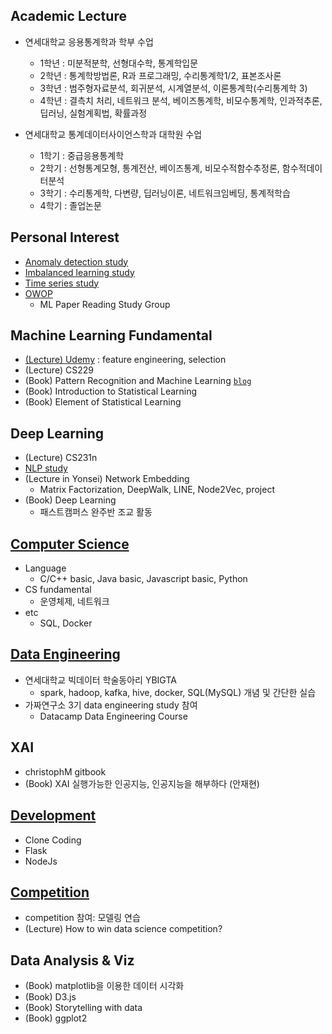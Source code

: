## Academic Lecture
- 연세대학교 응용통계학과 학부 수업
  - 1학년 : 미분적분학, 선형대수학, 통계학입문
  - 2학년 : 통계학방법론, R과 프로그래밍, 수리통계학1/2, 표본조사론
  - 3학년 : 범주형자료분석, 회귀분석, 시계열분석, 이론통계학(수리통계학 3)
  - 4학년 : 결측치 처리, 네트워크 분석, 베이즈통계학, 비모수통계학, 인과적추론, 딥러닝, 실험계획법, 확률과정

- 연세대학교 통계데이터사이언스학과 대학원 수업
  - 1학기 : 중급응용통계학
  - 2학기 : 선형통계모형, 통계전산, 베이즈통계, 비모수적함수추정론, 함수적데이터분석
  - 3학기 : 수리통계학, 다변량, 딥러닝이론, 네트워크임베딩, 통계적학습
  - 4학기 : 졸업논문

## Personal Interest
- [Anomaly detection study](https://github.com/minsoo9506/anomaly-detection-study)
- [Imbalanced learning study](https://github.com/minsoo9506/imbalanced-learning-study)
- [Time series study](https://github.com/minsoo9506/time-series-study)
- [OWOP](https://github.com/minsoo9506/OWOP)
  - ML Paper Reading Study Group

## Machine Learning Fundamental
- [(Lecture) Udemy](https://github.com/minsoo9506/udemy_FE_FS) : feature engineering, selection
- (Lecture) CS229
- (Book) Pattern Recognition and Machine Learning [`blog`](https://minsoo9506.github.io/contact/)
- (Book) Introduction to Statistical Learning
- (Book) Element of Statistical Learning

## Deep Learning
- (Lecture) CS231n
- [NLP study](https://github.com/minsoo9506/NLP-study)
- (Lecture in Yonsei) Network Embedding
  - Matrix Factorization, DeepWalk, LINE, Node2Vec, project
- (Book) Deep Learning
  - 패스트캠퍼스 완주반 조교 활동

## [Computer Science](https://github.com/minsoo9506/computer-science-study)
- Language
  - C/C++ basic, Java basic, Javascript basic, Python
- CS fundamental
  - 운영체제, 네트워크
- etc
  - SQL, Docker

## [Data Engineering](https://github.com/minsoo9506/data-engineering-study)
  - 연세대학교 빅데이터 학술동아리 YBIGTA
    - spark, hadoop, kafka, hive, docker, SQL(MySQL) 개념 및 간단한 실습
  - 가짜연구소 3기 data engineering study 참여
    - Datacamp Data Engineering Course

## XAI
  - christophM gitbook
  - (Book) XAI 실행가능한 인공지능, 인공지능을 해부하다 (안재현)

## [Development](https://github.com/minsoo9506/web-dev-study)
  - Clone Coding
  - Flask
  - NodeJs
  
## [Competition](https://github.com/minsoo9506/CompetitionStudy)
- competition 참여: 모델링 연습
- (Lecture) How to win data science competition? 

## Data Analysis & Viz
- (Book) matplotlib을 이용한 데이터 시각화
- (Book) D3.js
- (Book) Storytelling with data
- (Book) ggplot2